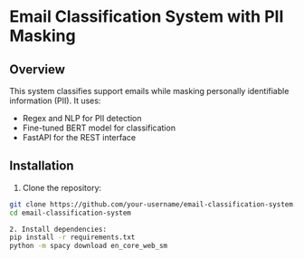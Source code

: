 # Email Classification System with PII Masking

## Overview
This system classifies support emails while masking personally identifiable information (PII). It uses:
- Regex and NLP for PII detection
- Fine-tuned BERT model for classification
- FastAPI for the REST interface

## Installation

1. Clone the repository:
```bash
git clone https://github.com/your-username/email-classification-system.git
cd email-classification-system

2. Install dependencies:
pip install -r requirements.txt
python -m spacy download en_core_web_sm
